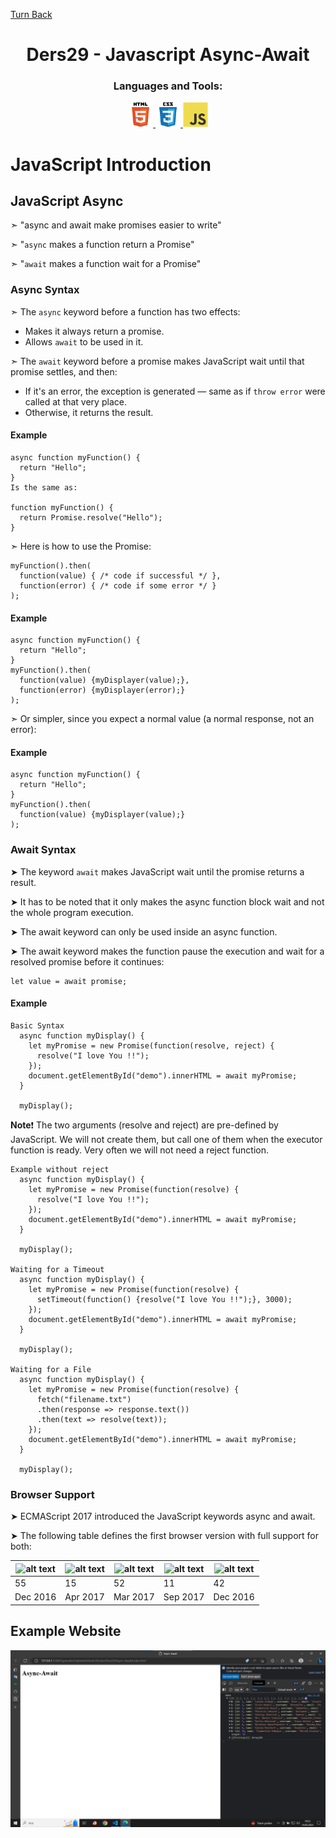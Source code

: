 [Turn Back](../../../)

<h1 align="center">Ders29 - Javascript Async-Await</h1>

<h3 align="center">Languages and Tools:</h3>
<p align="center"><a href="https://www.w3.org/html/" target="_blank" rel="noreferrer"> <img src="https://raw.githubusercontent.com/devicons/devicon/master/icons/html5/html5-original-wordmark.svg" alt="html5" width="40" height="40"/> </a> <a href="https://www.w3schools.com/css/" target="_blank" rel="noreferrer"> <img src="https://raw.githubusercontent.com/devicons/devicon/master/icons/css3/css3-original-wordmark.svg" alt="css3" width="40" height="40"/> </a> <a href="https://developer.mozilla.org/en-US/docs/Web/JavaScript" target="_blank" rel="noreferrer"> <img src="https://raw.githubusercontent.com/devicons/devicon/master/icons/javascript/javascript-original.svg" alt="javascript" width="40" height="40"/> </a> </p>

# JavaScript Introduction

## JavaScript Async

&#10147; "async and await make promises easier to write"

&#10147; "``async`` makes a function return a Promise"

&#10147; "``await`` makes a function wait for a Promise"

### Async Syntax

&#10147; The ``async`` keyword before a function has two effects:

- Makes it always return a promise.
- Allows ``await`` to be used in it.

&#10147; The ``await`` keyword before a promise makes JavaScript wait until that promise settles, and then:

- If it's an error, the exception is generated — same as if ``throw error`` were called at that very place.
- Otherwise, it returns the result.

#### Example

    async function myFunction() {
      return "Hello";
    }
    Is the same as:

    function myFunction() {
      return Promise.resolve("Hello");
    }

&#10147; Here is how to use the Promise:

    myFunction().then(
      function(value) { /* code if successful */ },
      function(error) { /* code if some error */ }
    );

#### Example

    async function myFunction() {
      return "Hello";
    }
    myFunction().then(
      function(value) {myDisplayer(value);},
      function(error) {myDisplayer(error);}
    );

&#10147; Or simpler, since you expect a normal value (a normal response, not an error):

#### Example

    async function myFunction() {
      return "Hello";
    }
    myFunction().then(
      function(value) {myDisplayer(value);}
    );

### Await Syntax

&#10148; The keyword ``await`` makes JavaScript wait until the promise returns a result.

&#10148; It has to be noted that it only makes the async function block wait and not the whole program execution.

&#10148; The await keyword can only be used inside an async function.

&#10148; The await keyword makes the function pause the execution and wait for a resolved promise before it continues:

    let value = await promise;

#### Example

    Basic Syntax
      async function myDisplay() {
        let myPromise = new Promise(function(resolve, reject) {
          resolve("I love You !!");
        });
        document.getElementById("demo").innerHTML = await myPromise;
      }

      myDisplay();

<b>Note</b>&#10071; The two arguments (resolve and reject) are pre-defined by JavaScript.
We will not create them, but call one of them when the executor function is ready.
Very often we will not need a reject function.

    Example without reject
      async function myDisplay() {
        let myPromise = new Promise(function(resolve) {
          resolve("I love You !!");
        });
        document.getElementById("demo").innerHTML = await myPromise;
      }

      myDisplay();

    Waiting for a Timeout
      async function myDisplay() {
        let myPromise = new Promise(function(resolve) {
          setTimeout(function() {resolve("I love You !!");}, 3000);
        });
        document.getElementById("demo").innerHTML = await myPromise;
      }

      myDisplay();

    Waiting for a File
      async function myDisplay() {
        let myPromise = new Promise(function(resolve) {
          fetch("filename.txt")
          .then(response => response.text())
          .then(text => resolve(text));
        });
        document.getElementById("demo").innerHTML = await myPromise;
      }

      myDisplay();

### Browser Support

&#10148; ECMAScript 2017 introduced the JavaScript keywords async and await.

&#10148; The following table defines the first browser version with full support for both:

| ![alt text](https://www.w3schools.com/images/compatible_chrome.png) | ![alt text](https://www.w3schools.com/images/compatible_edge.png) | ![alt text](https://www.w3schools.com/images/compatible_firefox.png) | ![alt text](https://www.w3schools.com/images/compatible_opera.png) | ![alt text](https://www.w3schools.com/images/compatible_safari.png) |
| --- | --- | --- | --- | --- |
| 55 | 15 | 52 | 11 | 42 |
| Dec 2016 | Apr 2017 | Mar 2017 | Sep 2017 | Dec 2016 |



## Example Website

![alt text](https://github.com/waroi/TurkcellFrontend2023/blob/develop/Ogrenciler/SelahattinDemir/Dersler/Ders29/Async-Await/media.jpg)
